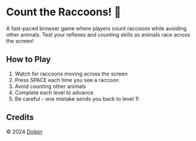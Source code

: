 # Count the Raccoons! 🦝

A fast-paced browser game where players count raccoons while avoiding other animals. Test your reflexes and counting skills as animals race across the screen!

## How to Play

1. Watch for raccoons moving across the screen
2. Press SPACE each time you see a raccoon
3. Avoid counting other animals
4. Complete each level to advance
5. Be careful - one mistake sends you back to level 1!

## Credits

© 2024 [Dolpin](https://github.com/mnalfiansyah)